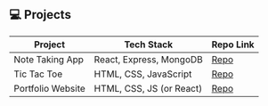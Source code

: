 ## 💻 Projects  

| Project | Tech Stack | Repo Link |
|---------|------------|-----------|
| Note Taking App | React, Express, MongoDB | [Repo](https://github.com/vjethwa2005/note-taking-app) |
| Tic Tac Toe | HTML, CSS, JavaScript | [Repo](https://github.com/vjethwa2005/PRODIGY_WD_03) |
| Portfolio Website | HTML, CSS, JS (or React) | [Repo](https://github.com/vjethwa2005/PRODIGY_WD_04) |


